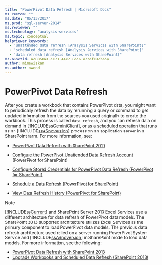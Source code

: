 ```yaml
---
title: "PowerPivot Data Refresh | Microsoft Docs"
ms.custom: ""
ms.date: "06/13/2017"
ms.prod: "sql-server-2014"
ms.reviewer: ""
ms.technology: "analysis-services"
ms.topic: conceptual
helpviewer_keywords: 
  - "unattended data refresh [Analysis Services with SharePoint]"
  - "scheduled data refresh [Analysis Services with SharePoint]"
  - "data refresh [Analysis Services with SharePoint]"
ms.assetid: ac8358a3-ee71-44c7-8ee6-ac7afe3ebaa4
author: minewiskan
ms.author: owend
---
```

# PowerPivot Data Refresh
  After you create a workbook that contains PowerPivot data, you might want to periodically refresh the data by rerunning a query or command to get updated information from the sources you used originally to create the workbook. This process is called `data refresh`, and you can refresh data on demand in [!INCLUDE[ssGeminiClient](../../includes/ssgeminiclient-md.md)], or as a scheduled operation that runs as an [!INCLUDE[ssASnoversion](../../includes/ssasnoversion-md.md)] process on an application server in a SharePoint farm. For more information, see:  
  
-   [PowerPivot Data Refresh with SharePoint 2010](../powerpivot-data-refresh-with-sharepoint-2010.md)  
  
-   [Configure the PowerPivot Unattended Data Refresh Account &#40;PowerPivot for SharePoint&#41;](../configure-unattended-data-refresh-account-powerpivot-sharepoint.md)  
  
-   [Configure Stored Credentials for PowerPivot Data Refresh &#40;PowerPivot for SharePoint&#41;](../configure-stored-credentials-data-refresh-powerpivot-sharepoint.md)  
  
-   [Schedule a Data Refresh &#40;PowerPivot for SharePoint&#41;](../schedule-a-data-refresh-powerpivot-for-sharepoint.md)  
  
-   [View Data Refresh History &#40;PowerPivot for SharePoint&#41;](view-data-refresh-history-power-pivot-for-sharepoint.md)  
  
> [!NOTE]
>  [!INCLUDE[ssCurrent](../../includes/sscurrent-md.md)] and SharePoint Server 2013 Excel Services use a different architecture for data refresh of PowerPivot data models. The SharePoint 2013 supported architecture utilizes Excel Services as the primary component to load PowerPivot data models. The previous data refresh architecture used relied on a server running PowerPivot System Service and [!INCLUDE[ssASnoversion](../../includes/ssasnoversion-md.md)] in SharePoint mode to load data models. For more information, see the following:  
> 
>  -   [PowerPivot Data Refresh with SharePoint 2013](power-pivot-data-refresh-with-sharepoint-2013.md)  
> -   [Upgrade Workbooks and Scheduled Data Refresh &#40;SharePoint 2013&#41;](../instances/install-windows/upgrade-workbooks-and-scheduled-data-refresh-sharepoint-2013.md)  
  
  
